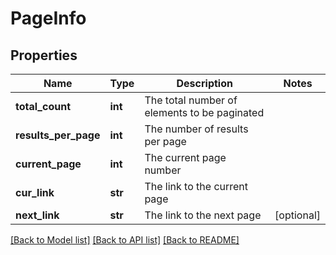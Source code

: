 # PageInfo

## Properties
Name | Type | Description | Notes
------------ | ------------- | ------------- | -------------
**total_count** | **int** | The total number of elements to be paginated | 
**results_per_page** | **int** | The number of results per page | 
**current_page** | **int** | The current page number | 
**cur_link** | **str** | The link to the current page | 
**next_link** | **str** | The link to the next page | [optional] 

[[Back to Model list]](../README.md#documentation-for-models) [[Back to API list]](../README.md#documentation-for-api-endpoints) [[Back to README]](../README.md)


